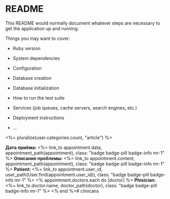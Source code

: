 # README

This README would normally document whatever steps are necessary to get the
application up and running.

Things you may want to cover:

* Ruby version

* System dependencies

* Configuration

* Database creation

* Database initialization

* How to run the test suite

* Services (job queues, cache servers, search engines, etc.)

* Deployment instructions

* ...
 <p class="card-text"><%= pluralize(user.categories.count, "article") %></p>

 <strong> Дата приёма: </strong><%= link_to appointment.data, appointment_path(appointment), class: "badge badge-pill badge-info mr-1" %>
            <strong> Описание проблемы: </strong><%= link_to appointment.content, appointment_path(appointment), class: "badge badge-pill badge-info mr-1" %>
            <strong> Patient: </strong><%= link_to appointment.user_id, user_path(User.find(appointment.user_id)), class: "badge badge-pill badge-info mr-1" %>
            <% appointment.doctors.each do |doctor| %>
                <strong> Phisician: </strong><%= link_to doctor.name, doctor_path(doctor), class: "badge badge-pill badge-info mr-1" %>
            <% end %># clinicans
